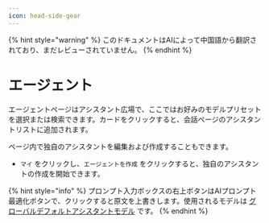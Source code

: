 ```yaml
---
icon: head-side-gear
---
```


{% hint style="warning" %}
このドキュメントはAIによって中国語から翻訳されており、まだレビューされていません。
{% endhint %}

# エージェント

エージェントページはアシスタント広場で、ここではお好みのモデルプリセットを選択または検索できます。カードをクリックすると、会話ページのアシスタントリストに追加されます。

ページ内で独自のアシスタントを編集および作成することもできます。

* `マイ` をクリックし、`エージェントを作成` をクリックすると、独自のアシスタントの作成を開始できます。

{% hint style="info" %}
プロンプト入力ボックスの右上ボタンはAIプロンプト最適化ボタンで、クリックすると原文を上書きします。使用されるモデルは [グローバルデフォルトアシスタントモデル](broken-reference) です。
{% endhint %}